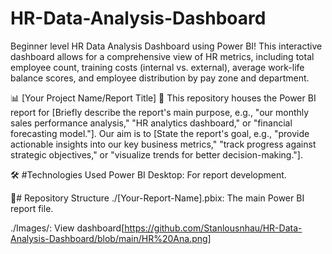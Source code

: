 # HR-Data-Analysis-Dashboard
Beginner level HR Data Analysis Dashboard using Power BI! This interactive dashboard allows for a comprehensive view of HR metrics, including total employee count, training costs (internal vs. external), average work-life balance scores, and employee distribution by pay zone and department.

📊 [Your Project Name/Report Title]
🚀 This repository houses the Power BI report for [Briefly describe the report's main purpose, e.g., "our monthly sales performance analysis," "HR analytics dashboard," or "financial forecasting model."]. Our aim is to [State the report's goal, e.g., "provide actionable insights into our key business metrics," "track progress against strategic objectives," or "visualize trends for better decision-making."].








🛠️ #Technologies Used
Power BI Desktop: For report development.


📂# Repository Structure
./[Your-Report-Name].pbix: The main Power BI report file.

./Images/: View dashboard[https://github.com/Stanlousnhau/HR-Data-Analysis-Dashboard/blob/main/HR%20Ana.png]
